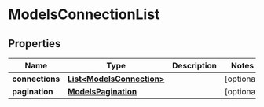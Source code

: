 

# ModelsConnectionList


## Properties

| Name | Type | Description | Notes |
|------------ | ------------- | ------------- | -------------|
|**connections** | [**List&lt;ModelsConnection&gt;**](ModelsConnection.md) |  |  [optional] |
|**pagination** | [**ModelsPagination**](ModelsPagination.md) |  |  [optional] |



